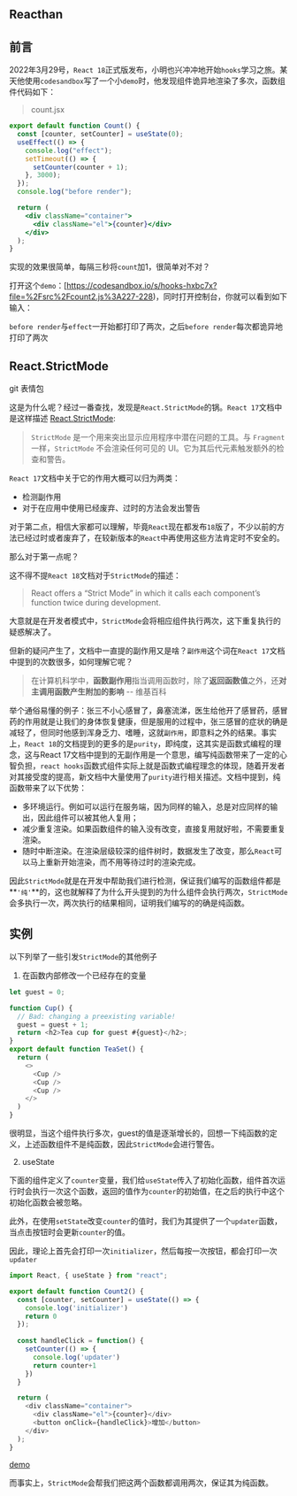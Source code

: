 ## Reacthan

## 前言

2022年3月29号，`React 18`正式版发布，小明也兴冲冲地开始`hooks`学习之旅。某天他使用`codesandbox`写了一个小`demo`时，他发现组件诡异地渲染了多次，函数组件代码如下：

> count.jsx

```jsx
export default function Count() {
  const [counter, setCounter] = useState(0);
  useEffect(() => {
    console.log("effect");
    setTimeout(() => {
      setCounter(counter + 1);
    }, 3000);
  });
  console.log("before render");

  return (
    <div className="container">
      <div className="el">{counter}</div>
    </div>
  );
}
```

实现的效果很简单，每隔三秒将`count`加1，很简单对不对？

打开这个`demo`：[https://codesandbox.io/s/hooks-hxbc7x?file=%2Fsrc%2Fcount2.js%3A227-228)，同时打开控制台，你就可以看到如下输入：



`before render`与`effect`一开始都打印了两次，之后`before render`每次都诡异地打印了两次

## React.StrictMode

git 表情包

这是为什么呢？经过一番查找，发现是`React.StrictMode`的锅。`React 17`文档中是这样描述 [React.StrictMode](https://zh-hans.reactjs.org/docs/strict-mode.html):

> `StrictMode` 是一个用来突出显示应用程序中潜在问题的工具。与 `Fragment` 一样，`StrictMode` 不会渲染任何可见的 UI。它为其后代元素触发额外的检查和警告。

`React 17`文档中关于它的作用大概可以归为两类：

- 检测副作用
- 对于在应用中使用已经废弃、过时的方法会发出警告

对于第二点，相信大家都可以理解，毕竟`React`现在都发布`18`版了，不少以前的方法已经过时或者废弃了，在较新版本的`React`中再使用这些方法肯定时不安全的。

那么对于第一点呢？

这不得不提`React 18`文档对于`StrictMode`的描述：

> React offers a “Strict Mode” in which it calls each component’s function twice during development. 

大意就是在开发者模式中，`StrictMode`会将相应组件执行两次，这下重复执行的疑惑解决了。

但新的疑问产生了，文档中一直提的副作用又是啥？`副作用`这个词在`React 17`文档中提到的次数很多，如何理解它呢？

> 在计算机科学中，**函数副作用**指当调用函数时，除了**返回函数值**之外，还**对主调用函数产生附加的影响** -- 维基百科

举个通俗易懂的例子：张三不小心感冒了，鼻塞流涕，医生给他开了感冒药，感冒药的作用就是让我们的身体恢复健康，但是服用的过程中，张三感冒的症状的确是减轻了，但同时他感到浑身乏力、嗜睡，这就`副作用`，即意料之外的结果。事实上，`React 18`的文档提到的更多的是`purity`，即纯度，这其实是函数式编程的理念，这与React 17文档中提到的无副作用是一个意思，编写纯函数带来了一定的心智负担，`react hooks`函数式组件实际上就是函数式编程理念的体现，随着开发者对其接受度的提高，新文档中大量使用了`purity`进行相关描述。文档中提到，纯函数带来了以下优势：

- 多环境运行。例如可以运行在服务端，因为同样的输入，总是对应同样的输出，因此组件可以被其他人复用；
- 减少重复渲染。如果函数组件的输入没有改变，直接复用就好啦，不需要重复渲染。
- 随时中断渲染。在渲染层级较深的组件树时，数据发生了改变，那么`React`可以马上重新开始渲染，而不用等待过时的渲染完成。

因此`StrictMode`就是在开发中帮助我们进行检测，保证我们编写的函数组件都是**`'纯'`**的，这也就解释了为什么开头提到的为什么组件会执行两次，`StrictMode`会多执行一次，两次执行的结果相同，证明我们编写的的确是纯函数。

## 实例

以下列举了一些引发`StrictMode`的其他例子

1. 在函数内部修改一个已经存在的变量

```js
let guest = 0;

function Cup() {
  // Bad: changing a preexisting variable!
  guest = guest + 1;
  return <h2>Tea cup for guest #{guest}</h2>;
}
export default function TeaSet() {
  return (
    <>
      <Cup />
      <Cup />
      <Cup />
    </>
  )
}
```

很明显，当这个组件执行多次，guest的值是逐渐增长的，回想一下纯函数的定义，上述函数组件不是纯函数，因此`StrictMode`会进行警告。

2. useState

下面的组件定义了`counter`变量，我们给`useState`传入了初始化函数，组件首次运行时会执行一次这个函数，返回的值作为`counter`的初始值，在之后的执行中这个初始化函数会被忽略。

此外，在使用`setState`改变`counter`的值时，我们为其提供了一个`updater`函数，当点击按钮时会更新`counter`的值。

因此，理论上首先会打印一次`initializer`，然后每按一次按钮，都会打印一次`updater`

```js
import React, { useState } from "react";

export default function Count2() {
  const [counter, setCounter] = useState(() => {
    console.log('initializer')
    return 0
  });
  
  const handleClick = function() {
    setCounter(() => {
      console.log('updater')
      return counter+1
    })
  }

  return (
    <div className="container">
      <div className="el">{counter}</div>
      <button onClick={handleClick}>增加</button>
    </div>
  );
}
```

[demo](https://codesandbox.io/s/hooks-hxbc7x?file=%2Fsrc%2Fcount2.js)

而事实上，`StrictMode`会帮我们把这两个函数都调用两次，保证其为纯函数。



